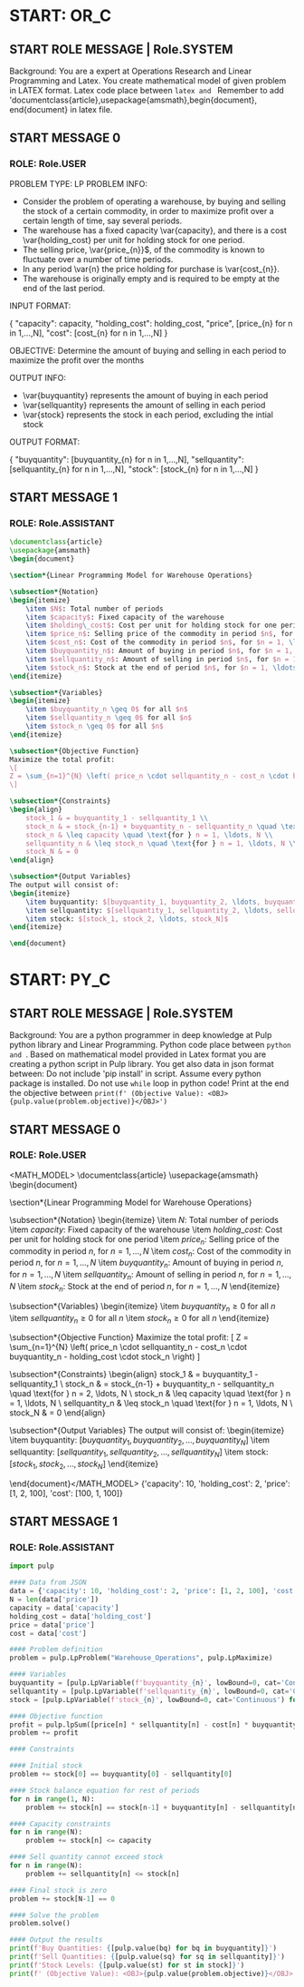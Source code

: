 # START: OR_C 
## START ROLE MESSAGE | Role.SYSTEM 
Background: You are a expert at Operations Research and Linear Programming and Latex. You create mathematical model of given problem in LATEX format. Latex code place between ```latex and ``` Remember to add 'documentclass{article},usepackage{amsmath},begin{document}, end{document} in latex file. 
## START MESSAGE 0 
### ROLE: Role.USER
<DESCRIPTION>
PROBLEM TYPE: LP
PROBLEM INFO:

- Consider the problem of operating a warehouse, by buying and selling the stock of a certain commodity, in order to maximize profit over a certain length of time, say several periods.
- The warehouse has a fixed capacity \var{capacity}, and there is a cost \var{holding_cost} per unit for holding stock for one period.
- The selling price, \var{price_{n}}$, of the commodity is known to fluctuate over a number of time periods. 
- In any period \var{n} the price holding for purchase is \var{cost_{n}}.
- The warehouse is originally empty and is required to be empty at the end of the last period.

INPUT FORMAT:

{
	"capacity": capacity,
	"holding_cost": holding_cost,
	"price", [price_{n} for n in 1,...,N],
	"cost": [cost_{n} for n in 1,...,N]
}


OBJECTIVE: Determine the amount of buying and selling in each period to maximize the profit over the months

OUTPUT INFO:

- \var{buyquantity} represents the amount of buying in each period
- \var{sellquantity} represents the amount of selling in each period
- \var{stock} represents the stock in each period, excluding the intial stock

OUTPUT FORMAT:

{
	"buyquantity": [buyquantity_{n} for n in 1,...,N],
	"sellquantity": [sellquantity_{n} for n in 1,...,N],
	"stock": [stock_{n} for n in 1,...,N]
}
</DESCRIPTION>


## START MESSAGE 1 
### ROLE: Role.ASSISTANT
```latex
\documentclass{article}
\usepackage{amsmath}
\begin{document}

\section*{Linear Programming Model for Warehouse Operations}

\subsection*{Notation}
\begin{itemize}
    \item $N$: Total number of periods
    \item $capacity$: Fixed capacity of the warehouse
    \item $holding\_cost$: Cost per unit for holding stock for one period
    \item $price_n$: Selling price of the commodity in period $n$, for $n = 1, \ldots, N$
    \item $cost_n$: Cost of the commodity in period $n$, for $n = 1, \ldots, N$
    \item $buyquantity_n$: Amount of buying in period $n$, for $n = 1, \ldots, N$
    \item $sellquantity_n$: Amount of selling in period $n$, for $n = 1, \ldots, N$
    \item $stock_n$: Stock at the end of period $n$, for $n = 1, \ldots, N$
\end{itemize}

\subsection*{Variables}
\begin{itemize}
    \item $buyquantity_n \geq 0$ for all $n$
    \item $sellquantity_n \geq 0$ for all $n$
    \item $stock_n \geq 0$ for all $n$
\end{itemize}

\subsection*{Objective Function}
Maximize the total profit:
\[
Z = \sum_{n=1}^{N} \left( price_n \cdot sellquantity_n - cost_n \cdot buyquantity_n - holding\_cost \cdot stock_n \right)
\]

\subsection*{Constraints}
\begin{align}
    stock_1 & = buyquantity_1 - sellquantity_1 \\
    stock_n & = stock_{n-1} + buyquantity_n - sellquantity_n \quad \text{for } n = 2, \ldots, N \\
    stock_n & \leq capacity \quad \text{for } n = 1, \ldots, N \\
    sellquantity_n & \leq stock_n \quad \text{for } n = 1, \ldots, N \\
    stock_N & = 0
\end{align}

\subsection*{Output Variables}
The output will consist of:
\begin{itemize}
    \item buyquantity: $[buyquantity_1, buyquantity_2, \ldots, buyquantity_N]$
    \item sellquantity: $[sellquantity_1, sellquantity_2, \ldots, sellquantity_N]$
    \item stock: $[stock_1, stock_2, \ldots, stock_N]$
\end{itemize}

\end{document}
```

# START: PY_C 
## START ROLE MESSAGE | Role.SYSTEM 
Background: You are a python programmer in deep knowledge at Pulp python library and Linear Programming. Python code place between ```python and ```. Based on mathematical model provided in Latex format you are creating a python script in Pulp library. You get also data in json format between: <DATA></DATA> Do not include 'pip install' in script. Assume every python package is installed. Do not use `while` loop in python code! Print at the end the objective between <OBJ></OBJ> `print(f' (Objective Value): <OBJ>{pulp.value(problem.objective)}</OBJ>')` 
## START MESSAGE 0 
### ROLE: Role.USER
<MATH_MODEL>
\documentclass{article}
\usepackage{amsmath}
\begin{document}

\section*{Linear Programming Model for Warehouse Operations}

\subsection*{Notation}
\begin{itemize}
    \item $N$: Total number of periods
    \item $capacity$: Fixed capacity of the warehouse
    \item $holding\_cost$: Cost per unit for holding stock for one period
    \item $price_n$: Selling price of the commodity in period $n$, for $n = 1, \ldots, N$
    \item $cost_n$: Cost of the commodity in period $n$, for $n = 1, \ldots, N$
    \item $buyquantity_n$: Amount of buying in period $n$, for $n = 1, \ldots, N$
    \item $sellquantity_n$: Amount of selling in period $n$, for $n = 1, \ldots, N$
    \item $stock_n$: Stock at the end of period $n$, for $n = 1, \ldots, N$
\end{itemize}

\subsection*{Variables}
\begin{itemize}
    \item $buyquantity_n \geq 0$ for all $n$
    \item $sellquantity_n \geq 0$ for all $n$
    \item $stock_n \geq 0$ for all $n$
\end{itemize}

\subsection*{Objective Function}
Maximize the total profit:
\[
Z = \sum_{n=1}^{N} \left( price_n \cdot sellquantity_n - cost_n \cdot buyquantity_n - holding\_cost \cdot stock_n \right)
\]

\subsection*{Constraints}
\begin{align}
    stock_1 & = buyquantity_1 - sellquantity_1 \\
    stock_n & = stock_{n-1} + buyquantity_n - sellquantity_n \quad \text{for } n = 2, \ldots, N \\
    stock_n & \leq capacity \quad \text{for } n = 1, \ldots, N \\
    sellquantity_n & \leq stock_n \quad \text{for } n = 1, \ldots, N \\
    stock_N & = 0
\end{align}

\subsection*{Output Variables}
The output will consist of:
\begin{itemize}
    \item buyquantity: $[buyquantity_1, buyquantity_2, \ldots, buyquantity_N]$
    \item sellquantity: $[sellquantity_1, sellquantity_2, \ldots, sellquantity_N]$
    \item stock: $[stock_1, stock_2, \ldots, stock_N]$
\end{itemize}

\end{document}</MATH_MODEL>
<DATA>
{'capacity': 10, 'holding_cost': 2, 'price': [1, 2, 100], 'cost': [100, 1, 100]}</DATA>


## START MESSAGE 1 
### ROLE: Role.ASSISTANT
```python
import pulp

#### Data from JSON
data = {'capacity': 10, 'holding_cost': 2, 'price': [1, 2, 100], 'cost': [100, 1, 100]}
N = len(data['price'])
capacity = data['capacity']
holding_cost = data['holding_cost']
price = data['price']
cost = data['cost']

#### Problem definition
problem = pulp.LpProblem("Warehouse_Operations", pulp.LpMaximize)

#### Variables
buyquantity = [pulp.LpVariable(f'buyquantity_{n}', lowBound=0, cat='Continuous') for n in range(1, N+1)]
sellquantity = [pulp.LpVariable(f'sellquantity_{n}', lowBound=0, cat='Continuous') for n in range(1, N+1)]
stock = [pulp.LpVariable(f'stock_{n}', lowBound=0, cat='Continuous') for n in range(1, N+1)]

#### Objective function
profit = pulp.lpSum([price[n] * sellquantity[n] - cost[n] * buyquantity[n] - holding_cost * stock[n] for n in range(N)])
problem += profit

#### Constraints

#### Initial stock
problem += stock[0] == buyquantity[0] - sellquantity[0]

#### Stock balance equation for rest of periods
for n in range(1, N):
    problem += stock[n] == stock[n-1] + buyquantity[n] - sellquantity[n]

#### Capacity constraints
for n in range(N):
    problem += stock[n] <= capacity

#### Sell quantity cannot exceed stock
for n in range(N):
    problem += sellquantity[n] <= stock[n]

#### Final stock is zero
problem += stock[N-1] == 0

#### Solve the problem
problem.solve()

#### Output the results
print(f'Buy Quantities: {[pulp.value(bq) for bq in buyquantity]}')
print(f'Sell Quantities: {[pulp.value(sq) for sq in sellquantity]}')
print(f'Stock Levels: {[pulp.value(st) for st in stock]}')
print(f' (Objective Value): <OBJ>{pulp.value(problem.objective)}</OBJ>')
```

